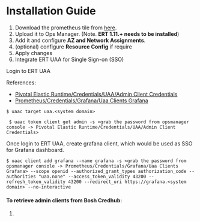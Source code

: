 # Installation Guide

1. Download the prometheus tile from [here](https://s3.amazonaws.com/pcf-softwares-57/prometheus-19.0.1.pivotal).
2. Upload it to Ops Manager. (Note. **ERT 1.11.+ needs to be installed**)
3. Add it and configure **AZ and Network Assignments**.
4. (optional) configure **Resource Config** if require
5. Apply changes
6. Integrate ERT UAA for Single Sign-on (SSO)

Login to ERT UAA

References:
* [Pivotal Elastic Runtime/Credentials/UAA/Admin Client Credentials](/images/ert_uaa_admin_client.png)
* [Prometheus/Credentials/Grafana/Uaa Clients Grafana](/images/grafana_client.png)


``` $ uaac target uaa.<system domain> ```

``` $ uaac token client get admin -s <grab the password from opsmanager console -> Pivotal Elastic Runtime/Credentials/UAA/Admin Client Credentials>```

Once login to ERT UAA, create grafana client, which would be used as SSO for Grafana dashboard.

``` $ uaac client add grafana --name grafana -s <grab the password from opsmanager console -> Prometheus/Credentials/Grafana/Uaa Clients Grafana> --scope openid --authorized_grant_types authorization_code --authorities "uaa.none" --access_token_validity 43200 --refresh_token_validity 43200 --redirect_uri https://grafana.<system domain> --no-interactive ```

#### To retrieve admin clients from Bosh Credhub:
1.
